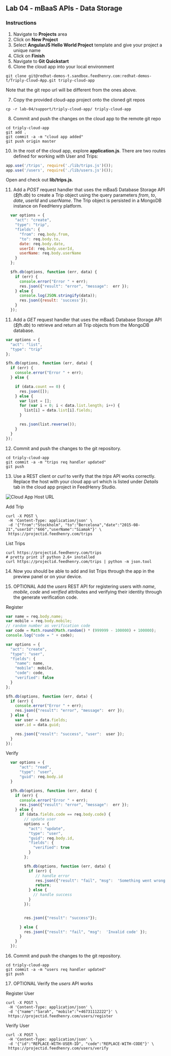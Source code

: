 ## Lab 04 - mBaaS APIs - Data Storage

### Instructions
1. Navigate to **Projects** area
2. Click on **New Project**
3. Select **AngularJS Hello World Project** template and give your project a unique name
4. Click on **Finish**
5. Navigate to **Git Quickstart**
6. Clone the cloud app into your local environment

  ```shell
  git clone git@redhat-demos-t.sandbox.feedhenry.com:redhat-demos-t/Triply-Cloud-App.git triply-cloud-app
  ```

Note that the git repo url will be different from the ones above.

7. Copy the provided cloud-app project onto the cloned git repos

  ```shell
  cp -r lab-04/support/triply-cloud-app/ triply-cloud-app
  ```

8. Commit and push the changes on the cloud app to the remote git repo

  ```shell
  cd triply-cloud-app
  git add .
  git commit -a -m "cloud app added"
  git push origin master
  ```

10. In the root of the cloud app, explore **application.js**. There are two routes defined for working with User and Trips:

  ```javascript
  app.use('/trips', require('./lib/trips.js')());
  app.use('/users', require('./lib/users.js')());
  ```

Open and check out **lib/trips.js**.

11. Add a *POST* request handler that uses the mBaaS Database Storage API (*$fh.db*) to create a Trip object using the query parameters *from*, *to*, *date*, *userId* and *userName*. The Trip object is persisted in a MongoDB instance on FeedHenry platform.

  ```javascript
    var options = {
      "act": "create",
      "type": "trip",
      "fields": {
        "from": req.body.from,
        "to": req.body.to,
        date: req.body.date,
        userId: req.body.userId,
        userName: req.body.userName
      }
    };

    $fh.db(options, function (err, data) {
      if (err) {
        console.error("Error " + err);
        res.json({"result": "error", "message":  err });
      } else {
        console.log(JSON.stringify(data));
        res.json({result: 'success'});
      }
    });
  ```


11. Add a *GET* request handler that uses the mBaaS Database Storage API (*$fh.db*) to retrieve and return all Trip objects from the MongoDB database.

  ```javascript
  var options = {
    "act": "list",
    "type": "trip"
  };

  $fh.db(options, function (err, data) {
    if (err) {
      console.error("Error " + err);
    } else {

      if (data.count == 0) {
        res.json([]);
      } else {
        var list = [];
        for (var i = 0; i < data.list.length; i++) {
          list[i] = data.list[i].fields;
        }

        res.json(list.reverse());
      }
    }
  });
```

12. Commit and push the changes to the git repository.

  ```shell
  cd triply-cloud-app
  git commit -a -m "trips req handler updated"
  git push
  ```

13. Use a REST client or *curl* to verify that the *trips* API works correctly. Replace the host with your cloud app url which is listed under *Details* tab in the cloud app project in FeedHenry Studio.

  ![Cloud App Host URL](https://raw.githubusercontent.com/rhnordics/feedhenry-training/master/images/project-host-url.png?token=ABHtltfUsTSrY8-RWKuHYK-BgwSCOOa_ks5VbcXswA%3D%3D)

  Add Trip
  ```shell
  curl -X POST \
   -H 'Content-Type: application/json' \
   -d '{"from":"Stockholm", "to":"Bercelona","date":"2015-08-21","userId":"666","userName":"Siamak"}' \
   https://projectid.feedhenry.com/trips
  ```

  List Trips
  ```shell
  curl https://projectid.feedhenry.com/trips
  # pretty print if python 2.6+ installed
  curl https://projectid.feedhenry.com/trips | python -m json.tool
  ```

14. Now you should be able to add and list Trips through the app in the preview panel or on your device.

15. OPTIONAL Add the *users* REST API for registering users with *name*, *mobile*, *code*
and *verified* attributes and verifying their identity through the generate verification code.

  Register
  ```javascript
  var name = req.body.name;
  var mobile = req.body.mobile;
  // random number as verification code
  var code = Math.round(Math.random() * (999999 - 100000) + 100000);
  console.log("code = " + code);

  var options = {
    "act": "create",
    "type": "user",
    "fields": {
      "name": name,
      "mobile": mobile,
      "code": code,
      "verified": false
    }
  };

  $fh.db(options, function (err, data) {
    if (err) {
      console.error("Error " + err);
      res.json({"result": "error", "message":  err });
    } else {
      var user = data.fields;
      user.id = data.guid;

      res.json({"result": "success", "user":  user });
    }
  });
  ```

  Verify

```javascript
  var options = {
      "act": "read",
      "type": "user",
      "guid": req.body.id
  }

  $fh.db(options, function (err, data) {
    if (err) {
      console.error("Error " + err);
      res.json({"result": "error", "message":  err });
    } else {
      if (data.fields.code == req.body.code) {
        // update user
        options = {
          "act": "update",
          "type": "user",
          "guid": req.body.id,
          "fields": {
            "verified": true
          }
        };

        $fh.db(options, function (err, data) {
          if (err) {
             // handle error
             res.json({"result": "fail", "msg":  'Something went wrong' });
             return;
          } else {
            // handle success
          }
        });


        res.json({"result": "success"});

      } else {
        res.json({"result": "fail", "msg":  'Invalid code' });
      }
    }
  });
```

16. Commit and push the changes to the git repository.

  ```shell
  cd triply-cloud-app
  git commit -a -m "users req handler updated"
  git push
  ```


17. OPTIONAL Verify the *users* API works

  Register User
  ```shell
  curl -X POST \
   -H 'Content-Type: application/json' \
   -d '{"name":"Sarah", "mobile":"+46731112222"}' \
   https://projectid.feedhenry.com/users/register
  ```

  Verify User
  ```shell
  curl -X POST \
   -H 'Content-Type: application/json' \
   -d '{"id":"REPLACE-WITH-USER-ID", "code":"REPLACE-WITH-CODE"}' \
   https://projectid.feedhenry.com/users/verify
  ```
